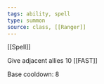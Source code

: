 ```yaml
---
tags: ability, spell
type: summon
source: class, [[Ranger]]
---
```


[[Spell]]

Give adjacent allies 10 [[FAST]]

Base cooldown: 8